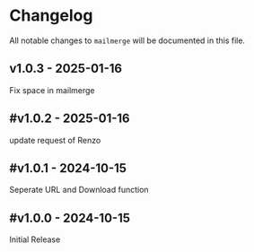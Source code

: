 # Changelog

All notable changes to `mailmerge` will be documented in this file.

## v1.0.3 - 2025-01-16

Fix space in mailmerge

## #v1.0.2 - 2025-01-16

update request of Renzo

## #v1.0.1 - 2024-10-15

Seperate URL and Download function

## #v1.0.0 - 2024-10-15

Initial Release
